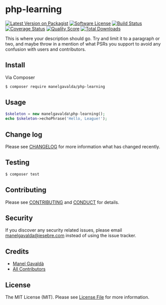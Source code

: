 # php-learning

[![Latest Version on Packagist][ico-version]][link-packagist]
[![Software License][ico-license]](LICENSE.md)
[![Build Status][ico-travis]][link-travis]
[![Coverage Status][ico-scrutinizer]][link-scrutinizer]
[![Quality Score][ico-code-quality]][link-code-quality]
[![Total Downloads][ico-downloads]][link-downloads]

This is where your description should go. Try and limit it to a paragraph or two, and maybe throw in a mention of what
PSRs you support to avoid any confusion with users and contributors.

## Install

Via Composer

``` bash
$ composer require manelgavalda/php-learning
```

## Usage

``` php
$skeleton = new manelgavalda\php-learning();
echo $skeleton->echoPhrase('Hello, League!');
```

## Change log

Please see [CHANGELOG](CHANGELOG.md) for more information what has changed recently.

## Testing

``` bash
$ composer test
```

## Contributing

Please see [CONTRIBUTING](CONTRIBUTING.md) and [CONDUCT](CONDUCT.md) for details.

## Security

If you discover any security related issues, please email manelgavalda@iesebre.com instead of using the issue tracker.

## Credits

- [Manel Gavaldà][link-author]
- [All Contributors][link-contributors]

## License

The MIT License (MIT). Please see [License File](LICENSE.md) for more information.

[ico-version]: https://img.shields.io/packagist/v/manelgavalda/php-learning.svg?style=flat-square
[ico-license]: https://img.shields.io/badge/license-MIT-brightgreen.svg?style=flat-square
[ico-travis]: https://img.shields.io/travis/manelgavalda/php-learning/master.svg?style=flat-square
[ico-scrutinizer]: https://img.shields.io/scrutinizer/coverage/g/manelgavalda/php-learning.svg?style=flat-square
[ico-code-quality]: https://img.shields.io/scrutinizer/g/manelgavalda/php-learning.svg?style=flat-square
[ico-downloads]: https://img.shields.io/packagist/dt/manelgavalda/php-learning.svg?style=flat-square

[link-packagist]: https://packagist.org/packages/manelgavalda/php-learning
[link-travis]: https://travis-ci.org/manelgavalda/php-learning
[link-scrutinizer]: https://scrutinizer-ci.com/g/manelgavalda/php-learning/code-structure
[link-code-quality]: https://scrutinizer-ci.com/g/manelgavalda/php-learning
[link-downloads]: https://packagist.org/packages/manelgavalda/php-learning
[link-author]: https://github.com/manelgavalda
[link-contributors]: ../../contributors